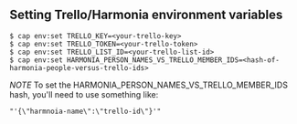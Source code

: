 ## Setting Trello/Harmonia environment variables

    $ cap env:set TRELLO_KEY=<your-trello-key>
    $ cap env:set TRELLO_TOKEN=<your-trello-token>
    $ cap env:set TRELLO_LIST_ID=<your-trello-list-id>
    $ cap env:set HARMONIA_PERSON_NAMES_VS_TRELLO_MEMBER_IDS=<hash-of-harmonia-people-versus-trello-ids>

*NOTE* To set the HARMONIA_PERSON_NAMES_VS_TRELLO_MEMBER_IDS hash, you'll need to use something like:

    "'{\"harmnoia-name\":\"trello-id\"}'"
